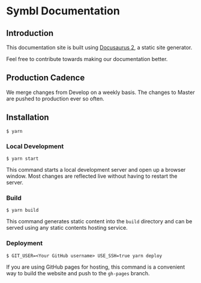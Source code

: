 # Symbl Documentation

## Introduction 

This documentation site is built using [Docusaurus 2](https://v2.docusaurus.io/), a static site generator.

Feel free to contribute towards making our documentation better. 

## Production Cadence

We merge changes from Develop on a weekly basis. The changes to Master are pushed to production ever so often. 

## Installation

```
$ yarn
```

### Local Development

```
$ yarn start
```

This command starts a local development server and open up a browser window. Most changes are reflected live without having to restart the server.

### Build

```
$ yarn build
```

This command generates static content into the `build` directory and can be served using any static contents hosting service.

### Deployment

```
$ GIT_USER=<Your GitHub username> USE_SSH=true yarn deploy
```

If you are using GitHub pages for hosting, this command is a convenient way to build the website and push to the `gh-pages` branch.
